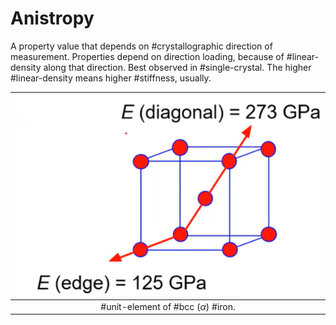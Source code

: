 # Anistropy

A property value that depends on #crystallographic direction of measurement.
Properties depend on direction loading, because of #linear-density along that direction.
Best observed in #single-crystal.
The higher #linear-density means higher #stiffness, usually.

| ![](../../../attachments/engr-839-001-mechanical-metallurgy/anistropy_example_210906_205851_EST.png) |
|:--:|
| #unit-element of #bcc ($\alpha$) #iron. |